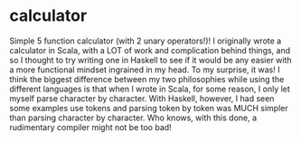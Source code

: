 # calculator
Simple 5 function calculator (with 2 unary operators!)! I originally wrote a calculator in Scala, with a LOT of work and complication behind things, and so I thought to
try writing one in Haskell to see if it would be any easier with a more functional mindset ingrained in my head. To my surprise, it was!
I think the biggest difference between my two philosophies while using the different languages is that when I wrote in Scala, for some reason,
I only let myself parse character by character. With Haskell, however, I had seen some examples use tokens and parsing token by token was MUCH
simpler than parsing character by character. Who knows, with this done, a rudimentary compiler might not be too bad!